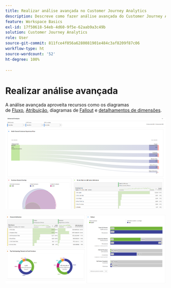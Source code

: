 ```yaml
---
title: Realizar análise avançada no Customer Journey Analytics
description: Descreve como fazer análise avançada do Customer Journey Analytics no Espaço de trabalho.
feature: Workspace Basics
exl-id: 17f50618-54eb-4d60-9f5e-62aab9a3c49b
solution: Customer Journey Analytics
role: User
source-git-commit: 811fce4f056a6280081901e484c3af8209f87c06
workflow-type: ht
source-wordcount: '52'
ht-degree: 100%

---
```


# Realizar análise avançada

A análise avançada aproveita recursos como os diagramas de [Fluxo](/help/analysis-workspace/visualizations/c-flow/flow.md), [Atribuição](/help/analysis-workspace/c-panels/attribution.md), diagramas de [Fallout](/help/analysis-workspace/visualizations/fallout/fallout-flow.md) e [detalhamentos de dimensões](/help/components/dimensions/t-breakdown-fa.md).

![Análise avançada mostrada em um diagrama de fluxo.](assets/cja-adv-analysis1.png)

![Vários exemplos de visualização, como gráfico de rosquinha, de venn e de barras empilhadas.](assets/cja-adv-analysis2.png)
